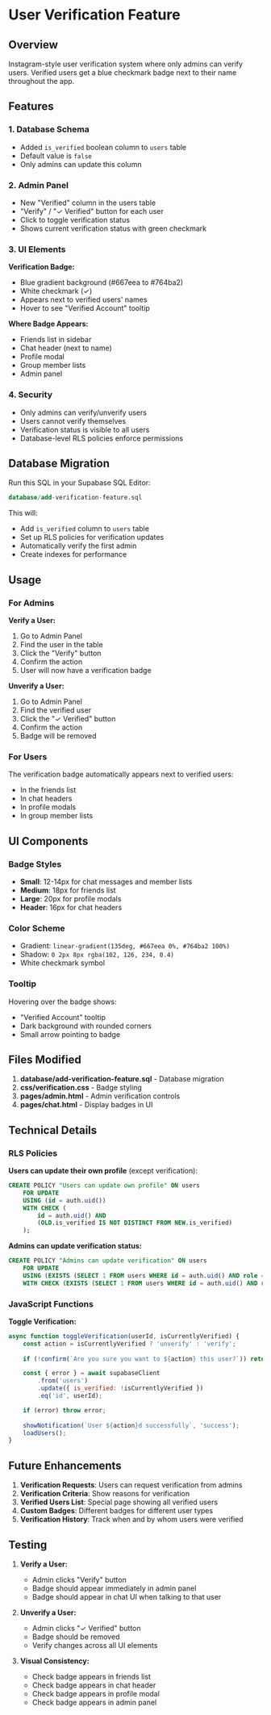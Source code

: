 # User Verification Feature

## Overview
Instagram-style user verification system where only admins can verify users. Verified users get a blue checkmark badge next to their name throughout the app.

## Features

### 1. Database Schema
- Added `is_verified` boolean column to `users` table
- Default value is `false`
- Only admins can update this column

### 2. Admin Panel
- New "Verified" column in the users table
- "Verify" / "✓ Verified" button for each user
- Click to toggle verification status
- Shows current verification status with green checkmark

### 3. UI Elements

**Verification Badge:**
- Blue gradient background (#667eea to #764ba2)
- White checkmark (✓)
- Appears next to verified users' names
- Hover to see "Verified Account" tooltip

**Where Badge Appears:**
- Friends list in sidebar
- Chat header (next to name)
- Profile modal
- Group member lists
- Admin panel

### 4. Security
- Only admins can verify/unverify users
- Users cannot verify themselves
- Verification status is visible to all users
- Database-level RLS policies enforce permissions

## Database Migration

Run this SQL in your Supabase SQL Editor:
```sql
database/add-verification-feature.sql
```

This will:
- Add `is_verified` column to `users` table
- Set up RLS policies for verification updates
- Automatically verify the first admin
- Create indexes for performance

## Usage

### For Admins

**Verify a User:**
1. Go to Admin Panel
2. Find the user in the table
3. Click the "Verify" button
4. Confirm the action
5. User will now have a verification badge

**Unverify a User:**
1. Go to Admin Panel
2. Find the verified user
3. Click the "✓ Verified" button
4. Confirm the action
5. Badge will be removed

### For Users

The verification badge automatically appears next to verified users:
- In the friends list
- In chat headers
- In profile modals
- In group member lists

## UI Components

### Badge Styles
- **Small**: 12-14px for chat messages and member lists
- **Medium**: 18px for friends list
- **Large**: 20px for profile modals
- **Header**: 16px for chat headers

### Color Scheme
- Gradient: `linear-gradient(135deg, #667eea 0%, #764ba2 100%)`
- Shadow: `0 2px 8px rgba(102, 126, 234, 0.4)`
- White checkmark symbol

### Tooltip
Hovering over the badge shows:
- "Verified Account" tooltip
- Dark background with rounded corners
- Small arrow pointing to badge

## Files Modified

1. **database/add-verification-feature.sql** - Database migration
2. **css/verification.css** - Badge styling
3. **pages/admin.html** - Admin verification controls
4. **pages/chat.html** - Display badges in UI

## Technical Details

### RLS Policies

**Users can update their own profile** (except verification):
```sql
CREATE POLICY "Users can update own profile" ON users
    FOR UPDATE
    USING (id = auth.uid())
    WITH CHECK (
        id = auth.uid() AND
        (OLD.is_verified IS NOT DISTINCT FROM NEW.is_verified)
    );
```

**Admins can update verification status:**
```sql
CREATE POLICY "Admins can update verification" ON users
    FOR UPDATE
    USING (EXISTS (SELECT 1 FROM users WHERE id = auth.uid() AND role = 'admin'))
    WITH CHECK (EXISTS (SELECT 1 FROM users WHERE id = auth.uid() AND role = 'admin'));
```

### JavaScript Functions

**Toggle Verification:**
```javascript
async function toggleVerification(userId, isCurrentlyVerified) {
    const action = isCurrentlyVerified ? 'unverify' : 'verify';
    
    if (!confirm(`Are you sure you want to ${action} this user?`)) return;

    const { error } = await supabaseClient
        .from('users')
        .update({ is_verified: !isCurrentlyVerified })
        .eq('id', userId);

    if (error) throw error;
    
    showNotification(`User ${action}d successfully`, 'success');
    loadUsers();
}
```

## Future Enhancements

1. **Verification Requests**: Users can request verification from admins
2. **Verification Criteria**: Show reasons for verification
3. **Verified Users List**: Special page showing all verified users
4. **Custom Badges**: Different badges for different user types
5. **Verification History**: Track when and by whom users were verified

## Testing

1. **Verify a User:**
   - Admin clicks "Verify" button
   - Badge should appear immediately in admin panel
   - Badge should appear in chat UI when talking to that user

2. **Unverify a User:**
   - Admin clicks "✓ Verified" button
   - Badge should be removed
   - Verify changes across all UI elements

3. **Visual Consistency:**
   - Check badge appears in friends list
   - Check badge appears in chat header
   - Check badge appears in profile modal
   - Check badge appears in admin panel

